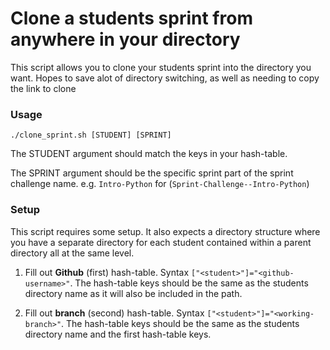 # Clone a students sprint from anywhere in your directory

This script allows you to clone your students sprint into the directory you want. Hopes to save alot of directory switching, as well as needing to copy the link to clone

### Usage
```
./clone_sprint.sh [STUDENT] [SPRINT]
```

The STUDENT argument should match the keys in your hash-table. 

The SPRINT argument should be the specific sprint part of the sprint challenge name. e.g. ```Intro-Python``` for (```Sprint-Challenge--Intro-Python```)

### Setup

This script requires some setup. It also expects a directory structure where you have a separate directory for each student contained within a parent directory all at the same level.

1. Fill out **Github** (first) hash-table. Syntax ```["<student>"]="<github-username>"```. 
The hash-table keys should be the same as the students directory name as it will also be included in the path.

2. Fill out **branch** (second) hash-table. Syntax ```["<student>"]="<working-branch>"```. The hash-table keys should be the same as the students directory name and the first hash-table keys.


